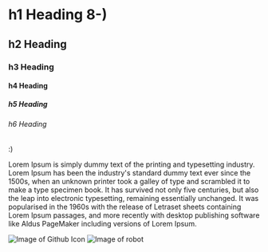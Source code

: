 # h1 Heading 8-)
## h2 Heading
### h3 Heading
#### h4 Heading
##### h5 Heading
###### h6 Heading
:)

Lorem Ipsum is simply dummy text of the printing and typesetting industry. Lorem Ipsum has been the industry's standard dummy text ever since the 1500s, when an unknown printer took a galley of type and scrambled it to make a type specimen book. It has survived not only five centuries, but also the leap into electronic typesetting, remaining essentially unchanged. It was popularised in the 1960s with the release of Letraset sheets containing Lorem Ipsum passages, and more recently with desktop publishing software like Aldus PageMaker including versions of Lorem Ipsum.

![Image of Github Icon](https://github.githubassets.com/images/modules/logos_page/GitHub-Mark.png)
![Image of robot](https://noi.bz.it/sites/default/files/styles/articolo_magazine_full/public/ivo_corra%CC%80ICF_1707.jpg?itok=JCbyeYTT)
